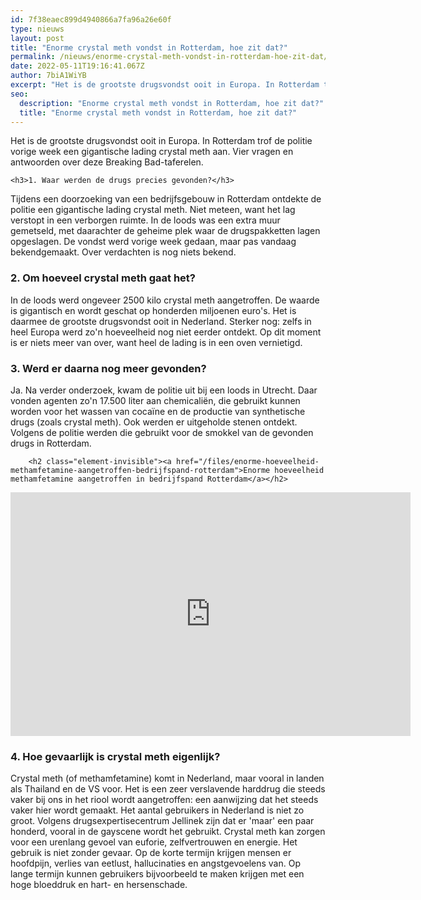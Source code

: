 ```yaml
---
id: 7f38eaec899d4940866a7fa96a26e60f
type: nieuws
layout: post
title: "Enorme crystal meth vondst in Rotterdam, hoe zit dat?"
permalink: /nieuws/enorme-crystal-meth-vondst-in-rotterdam-hoe-zit-dat/
date: 2022-05-11T19:16:41.067Z
author: 7biA1WiYB
excerpt: "Het is de grootste drugsvondst ooit in Europa. In Rotterdam trof de politie vorige week een gigantische lading crystal meth aan. Vier vragen en antwoorden over deze Breaking Bad-taferelen.  "
seo:
  description: "Enorme crystal meth vondst in Rotterdam, hoe zit dat?"
  title: "Enorme crystal meth vondst in Rotterdam, hoe zit dat?"
---
```

Het is de grootste drugsvondst ooit in Europa. In Rotterdam trof de politie vorige week een gigantische lading crystal meth aan. Vier vragen en antwoorden over deze Breaking Bad-taferelen.  

    <h3>1. Waar werden de drugs precies gevonden?</h3>
<p>Tijdens een doorzoeking van een bedrijfsgebouw in Rotterdam ontdekte de politie een gigantische lading crystal meth. Niet meteen, want het lag verstopt in een verborgen ruimte. In de loods was een extra muur gemetseld, met daarachter de geheime plek waar de drugspakketten lagen opgeslagen. De vondst werd vorige week gedaan, maar pas vandaag bekendgemaakt. Over verdachten is nog niets bekend.</p>
<h3>2. Om hoeveel crystal meth gaat het?</h3>
<p>In de loods werd ongeveer 2500 kilo crystal meth aangetroffen. De waarde is gigantisch en wordt geschat op honderden miljoenen euro's. Het is daarmee de grootste drugsvondst ooit in Nederland. Sterker nog: zelfs in heel Europa werd zo'n hoeveelheid nog niet eerder ontdekt. Op dit moment is er niets meer van over, want heel de lading is in een oven vernietigd.</p>
<h3>3. Werd er daarna nog meer gevonden?</h3>
<p>Ja. Na verder onderzoek, kwam de politie uit bij een loods in Utrecht. Daar vonden agenten zo'n 17.500 liter aan chemicaliën, die gebruikt kunnen worden voor het wassen van cocaïne en de productie van synthetische drugs (zoals crystal meth). Ook werden er uitgeholde stenen ontdekt. Volgens de politie werden die gebruikt voor de smokkel van de gevonden drugs in Rotterdam.</p>
<p><div class="media media-element-container media-default"><div id="file-537585" class="file file-video file-video-youtube">

        <h2 class="element-invisible"><a href="/files/enorme-hoeveelheid-methamfetamine-aangetroffen-bedrijfspand-rotterdam">Enorme hoeveelheid methamfetamine aangetroffen in bedrijfspand Rotterdam</a></h2>
    
  
  <div class="content">
    <div class="media-youtube-video media-element file-default media-youtube-1">
  <iframe class="media-youtube-player" width="640" height="390" title="Enorme hoeveelheid methamfetamine aangetroffen in bedrijfspand Rotterdam" src="https://www.youtube.com/embed/DCzxcUy2Cz4?wmode=opaque&controls=" name="Enorme hoeveelheid methamfetamine aangetroffen in bedrijfspand Rotterdam" frameborder="0" allowfullscreen="">Video van Enorme hoeveelheid methamfetamine aangetroffen in bedrijfspand Rotterdam</iframe>
</div>
  </div>

  
</div>
</div>
<h3>4. Hoe gevaarlijk is crystal meth eigenlijk?</h3>
<p>Crystal meth (of methamfetamine) komt in Nederland, maar vooral in landen als Thailand en de VS voor. Het is een zeer verslavende harddrug die steeds vaker bij ons in het riool wordt aangetroffen: een aanwijzing dat het steeds vaker hier wordt gemaakt. Het aantal gebruikers in Nederland is niet zo groot. Volgens drugsexpertisecentrum Jellinek zijn dat er 'maar' een paar honderd, vooral in de gayscene wordt het gebruikt. Crystal meth kan zorgen voor een urenlang gevoel van euforie, zelfvertrouwen en energie. Het gebruik is niet zonder gevaar. Op de korte termijn krijgen mensen er hoofdpijn, verlies van eetlust, hallucinaties en angstgevoelens van. Op lange termijn kunnen gebruikers bijvoorbeeld te maken krijgen met een hoge bloeddruk en hart- en hersenschade.</p>  
